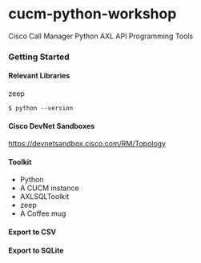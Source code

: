 # cucm-python-workshop
Cisco Call Manager Python AXL API Programming Tools

### Getting Started


#### Relevant Libraries

zeep

`$ python --version`

#### Cisco DevNet Sandboxes
https://devnetsandbox.cisco.com/RM/Topology

#### Toolkit

- Python
- A CUCM instance
- AXLSQLToolkit 
- zeep
- A Coffee mug 


#### Export to CSV 

#### Export to SQLite
